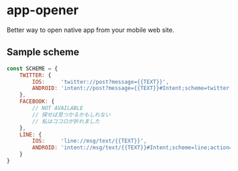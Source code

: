 # app-opener
Better way to open native app from your mobile web site.


## Sample scheme

```javascript
const SCHEME = {
    TWITTER: {
        IOS:     'twitter://post?message={{TEXT}}',
        ANDROID: 'intent://post?message={{TEXT}}#Intent;scheme=twitter;package=com.twitter.android;end;'
    },
    FACEBOOK: {
        // NOT AVAILABLE
        // 探せば見つかるかもしれない
        // 私はココロが折れました
    },
    LINE: {
        IOS:     'line://msg/text/{{TEXT}}',
        ANDROID: 'intent://msg/text/{{TEXT}}#Intent;scheme=line;action=android.intent.action.VIEW;category=android.intent.category.BROWSABLE;package=jp.naver.line.android;end;'
    }
}
```
